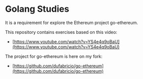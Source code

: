 # Golang Studies

It is a requirement for explore the Ethereum project go-ethereum.

This repository contains exercises based on this video:

* [https://www.youtube.com/watch?v=YS4e4q9oBaU](https://www.youtube.com/watch?v=YS4e4q9oBaU)

The project for go-ethereum is here on my fork:

* [https://github.com/dufabricio/go-ethereum](https://github.com/dufabricio/go-ethereum)
